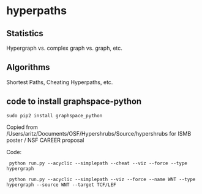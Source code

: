 # hyperpaths
## Statistics

Hypergraph vs. complex graph vs. graph, etc.

## Algorithms

Shortest Paths, Cheating Hyperpaths, etc.

## code to install graphspace-python
```
sudo pip2 install graphspace_python
```

Copied from /Users/aritz/Documents/OSF/Hypershrubs/Source/hypershrubs
for ISMB poster / NSF CAREER proposal

Code:

```
 python run.py --acyclic --simplepath --cheat --viz --force --type hypergraph
```

```
 python run.py --acyclic --simplepath --viz --force --name WNT --type hypergraph --source WNT --target TCF/LEF
```

